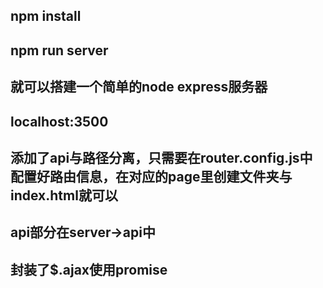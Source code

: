 ## npm install
## npm run server
## 就可以搭建一个简单的node express服务器
## localhost:3500

## 添加了api与路径分离，只需要在router.config.js中配置好路由信息，在对应的page里创建文件夹与index.html就可以
## api部分在server->api中
## 封装了$.ajax使用promise
